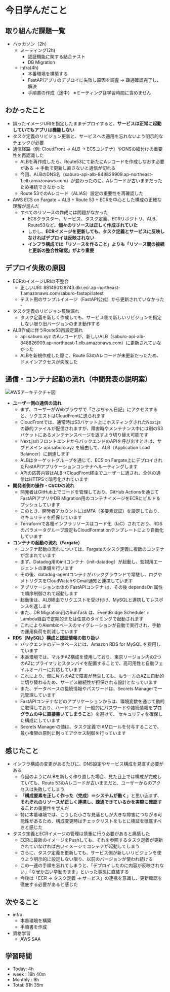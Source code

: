 # 今日学んだこと

## 取り組んだ課題一覧
- ハッカソン（2h）
    - ミーティング(2h)
         - 認証機能に関する結合テスト
         - DB Migration
    - infra(4h)
         - 本番環境を構築する
         - FastAPIアプリのデプロイに失敗し原因を調査 → 疎通確認完了し、解決
         - 手順書の作成（途中）
※ミーティングは学習時間に含めません     

## わかったこと
- 誤ったイメージURIを指定したままデプロイすると、**サービスは正常に起動していてもアプリは機能しない**
- タスク定義のリビジョン更新と、サービスへの適用を忘れないよう明示的なチェックが必要
- 通信経路（例: CloudFront → ALB → ECSコンテナ）やDNSの紐付けの重要性を再認識した
    - ALBを再作成したら、Route53にて新たにAレコードを作成しなおす必要がある → 手動で更新し直さないと通信が切れる
    - 今回、ALBのDNS名（saburo-api-alb-848826909.ap-northeast-1.elb.amazonaws.com）が変わったのに、Aレコードが古いままだったため接続できなかった
    - Route 53でのAレコード（ALIAS）設定の重要性を再確認した
- AWS ECS on Fargate + ALB + Route 53 + ECRを中心とした構成の正確な理解が進んだ
    - すべてのリソースの作成には問題がなかった
         - ECSクラスター、サービス、タスク定義、ECRリポジトリ、ALB、Route53など、**個々のリソースは正しく作成されていた**
         - しかし、**ECRイメージを更新しても、タスク定義とサービスに反映しなければデプロイは反映されない**
         -  **インフラ構成では「リソースを作ること」よりも「リソース間の接続と更新の整合性確認」がより重要** 

## デプロイ失敗の原因
- ECRのイメージURIの不整合
   - 正しいURI: 881490128743.dkr.ecr.ap-northeast-1.amazonaws.com/saburo-fastapi:latest
   - テスト用のサンプルイメージ（FastAPI公式）から更新されていなかった   - 
- タスク定義のリビジョン反映漏れ
   - タスク定義を新しく作成しても、サービス側で新しいリビジョンを指定しない限り旧バージョンのまま動作する
- ALB作成に伴うRoute53再設定漏れ
   - api.saburo.xyz のAレコードが、新しいALB（saburo-api-alb-848826909.ap-northeast-1.elb.amazonaws.com）に更新されていなかった
   - ALBを新規作成した際に、Route 53のAレコードが未更新だったため、ドメインアクセスが失敗した

## 通信・コンテナ起動の流れ（中間発表の説明案）

![AWSアーキテクチャ図](/img/20250503-aws-architecturediagram.png)

- **ユーザー側の通信の流れ**
   - まず、ユーザーがWebブラウザで「さぶちゃん日記」にアクセスすると、リクエストはCloudFrontに送られます
   - CloudFrontでは、通常時はS3バケット上にホスティングされたNext.jsの静的ファイルが配信されますが、障害時やメンテナンス中には別のS3バケットにあるメンテナンスページを返すよう切り替え可能です
   - Next.jsのフロントエンドからバックエンドのAPIを呼び出すときは、サブドメイン api.saburo.xyz を経由して、ALB（Application Load Balancer）に到達します
   - ALBはターゲットグループを通じて、ECS on Fargate上にデプロイされたFastAPIアプリケーションコンテナへルーティングします
   - APIの応答内容はALB→CloudFront経由でユーザーに返され、全体の通信はHTTPSで暗号化されています
- **開発者側の操作・CI/CDの流れ**
   - 開発者はGitHub上でコードを管理しており、GitHub Actionsを通じてFastAPIアプリやDB Migration用のコンテナイメージをECRにビルド＆プッシュしています
   - このとき、開発者アカウントにはMFA（多要素認証）を設定しており、セキュリティを担保しています
   - Terraformで各種インフラリソースはコード化（IaC）されており、RDSのパラメータグループ設定もCloudFormationテンプレートにより自動化しています
- **コンテナの起動の流れ（Fargate）**
   - コンテナ起動の流れについては、Fargateのタスク定義に複数のコンテナが含まれています
   - まず、Datadog用のinitコンテナ（init-datadog）が起動し、監視用エージェントの準備を行います
   - その後、datadog-agentコンテナがバックグラウンドで常駐し、ログやメトリクスをCloudWatchやGmail通知と連携しています
   - アプリケーション本体の FastAPIコンテナ は、その後 dependsOn 属性で順序制御されて起動します
   - 起動後は、ALB経由でリクエストを受け付け、MySQLと連携してレスポンスを返します
   - また、DB Migration用のRunTask は、EventBridge Scheduler + Lambda経由で定期的または任意のタイミングで起動されます
   - これによりAlembicベースのマイグレーションが自動で実行され、手動の運用負荷を削減しています
- **RDS（MySQL）構成と認証情報の取り扱い**
   - バックエンドのデータベースには、Amazon RDS for MySQL を採用しています
   - 本番環境では、マルチAZ構成を使用しており、東京リージョン内の2つのAZにプライマリとスタンバイを配置することで、高可用性と自動フェイルオーバーに対応しています
   - これにより、仮に片方のAZで障害が発生しても、もう一方のAZに自動的に切り替わるため、サービス継続性が担保される設計となっています
   - また、データベースの接続情報やパスワードは、Secrets Managerで一元管理しています
   - FastAPIコンテナなどのアプリケーションからは、環境変数を通じて動的に取得しており、ハードコード（一般的にパスワードや接続情報を**プログラムの中に直接書いてしまうこと**）を避けて、
   セキュリティを確保した構成にしています
   - Secrets Managerの値は、タスク定義でIAMロールを付与することで、最小権限の原則に則ってアクセス制御を行っています

## 感じたこと
- インフラ構成の変更があるたびに、DNS設定やサービス構成を見直す必要がある
    - 今回のようにALBを新しく作り直した場合、見た目上では構成が完成していても、Route 53のAレコードが古いままだと、ユーザーからのアクセスは失敗してしまう
    - 「**構成要素を正しく作った（完成）＝システムが動く**」と思い込まず、**それぞれのリソースが正しく連携し、疎通できているかを実際に確認すること**の重要性を学んだ
    - 特に本番環境では、こうした小さな見落としが大きな障害につながる可能性があるため、構成変更時はチェックリストをもとに検証を徹底すべきと感じた
- タスク定義とECRイメージの管理は慎重に行う必要があると痛感した
   - ECRに最新のイメージをPushしても、それを参照するタスク定義が更新されていなければ古いイメージでコンテナが起動してしまう
   - さらに、タスク定義を更新しても、サービス側が新しいリビジョンを使うよう明示的に設定しない限り、以前のバージョンが使われ続ける
   - この一連の手順を忘れてしまうと、「デプロイしたのに内容が反映されない」「なぜか古い挙動のまま」といった事態に直結する
   - 今後は「ECR → タスク定義 → サービス」の連携を意識し、更新確認を徹底する必要があると感じた

## 次やること
- infra
    - 本番環境を構築
    - 手順書を作成
- 資格学習
    - AWS SAA

## 学習時間
- Today: 4h
- week : 18h 40m
- Monthly : 9h
- Total: 61h 35m